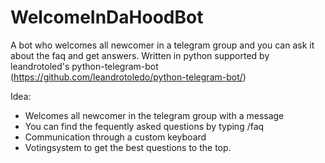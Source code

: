 # WelcomeInDaHoodBot
A bot who welcomes all newcomer in a telegram group and you can ask it about the faq and get answers. Written in python supported by leandrotoled's python-telegram-bot (https://github.com/leandrotoledo/python-telegram-bot/)

Idea:
- Welcomes all newcomer in the telegram group with a message
- You can find the fequently asked questions by typing /faq
- Communication through a custom keyboard
- Votingsystem to get the best questions to the top.
